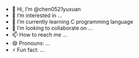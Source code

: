 - 👋 Hi, I’m @chen0521yuxuan
- 👀 I’m interested in ...
- 🌱 I’m currently learning C programming language
- 💞️ I’m looking to collaborate on ...
- 📫 How to reach me ...
- 😄 Pronouns: ...
- ⚡ Fun fact: ...

<!---
chen0521yuxuan/chen0521yuxuan is a ✨ special ✨ repository because its `README.md` (this file) appears on your GitHub profile.
You can click the Preview link to take a look at your changes.
--->
